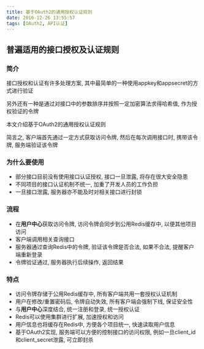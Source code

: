 ```yaml
---
title: 基于OAuth2的通用授权认证规则
date: 2016-12-26 13:55:57
tags: [OAuth2, API认证]
---
```


##  普遍适用的接口授权及认证规则

### 简介

   
接口授权和认证有许多处理方案, 其中最简单的一种使用appkey和appsecret的方式进行验证

另外还有一种是通过对接口中的参数排序并按照一定加密算法求得哈希值, 作为授权验证的令牌

本文介绍基于OAuth2的通用授权认证规则

简言之, 客户端首先通过一定方式获取访问令牌, 然后在每次调用接口时, 携带该令牌, 服务端验证该令牌

### 为什么要使用

* 部分接口目前没有使用接口认证授权, 接口一旦泄露, 将存在很大安全隐患
* 不同项目的接口认证机制不统一, 加重了开发人员的工作负担
* 一旦接口泄露, 服务器亦不能及时对相关接口进行封锁

### 流程

* 在**用户中心**获取访问令牌, 访问令牌会同步到公用Redis缓存中, 以便其他项目访问
* 客户端调用相关查询接口
* 服务器通过查询Redis中的令牌, 验证该令牌是否合法, 如果不合法, 提醒客户端重新登录
* 令牌验证通过, 服务器执行后续操作, 返回结果

### 特点

* 访问令牌存储于公用Redis缓存中, 所有客户端共用一套授权认证机制
* 用户在修改/重置密码后, 令牌自动失效, 所有客户端会强制下线, 保证安全性
* 与**用户中心**深度结合, 统一注册和登录, 统一授权认证
* Redis可以使用集群进行扩展, 加速授权和访问
* 用户信息也将缓存在Redis中, 方便各个项目统一, 快速读取用户信息
* 基于OAuth2实现, 服务端可以方便的控制接口的访问权限, 例如一旦client_id和client_secret泄露, 可立即封杀